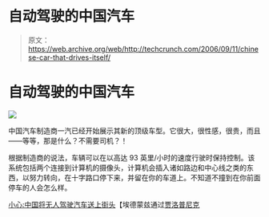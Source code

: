 # 自动驾驶的中国汽车

> 原文：<https://web.archive.org/web/http://techcrunch.com/2006/09/11/chinese-car-that-drives-itself/>

# 自动驾驶的中国汽车

![](img/4291ea8960275968d58ad70478221f45.png)

中国汽车制造商一汽已经开始展示其新的顶级车型。它很大，很性感，很贵，而且——等等，那是什么？不需要司机？！

根据制造商的说法，车辆可以在以高达 93 英里/小时的速度行驶时保持控制。该系统包括两个连接到计算机的摄像头，计算机会插入诸如路边和中心线之类的东西，以努力转向，在十字路口停下来，并留在你的车道上。不知道不撞到在你前面停车的人会怎么样。

[小心:中国将无人驾驶汽车送上街头](https://web.archive.org/web/20130627213759/http://www.edmunds.com/insideline/do/News/articleId=116761)【埃德蒙兹通过[贾洛普尼克](https://web.archive.org/web/20130627213759/http://jalopnik.com/cars/gadgets/unmanned-in-the-streets-china-company-demos-driverless-car-199692.php)
